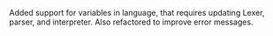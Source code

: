Added support for variables in language, that requires updating Lexer, parser, and interpreter. Also refactored to improve error messages.

